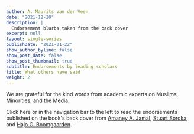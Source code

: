 ```yaml
---
author: A. Maurits van der Veen
date: "2021-12-20"
description: |
  Endorsement blurbs taken from the back cover
excerpt: null
layout: single-series
publishDate: "2021-01-22"
show_author_byline: false
show_post_date: false
show_post_thumbnail: true
subtitle: Endorsements by leading scholars
title: What others have said
weight: 2
---
```


We are grateful for the kind words from academic experts on Muslims, Minorities, and the Media.

Click here or in the navigation bar to the left to read the endorsements published on the book's back cover from [Amaney A. Jamal](./jamal/), [Stuart Soroka](./soroka/), and [Hajo G. Boomgaarden](./boomgaarden/).